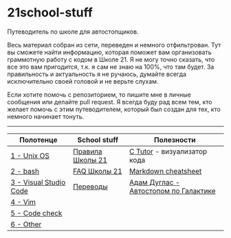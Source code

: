 # 21school-stuff #

Путеводитель по школе для автостопщиков.
  
Весь материал собран из сети, переведен и немного отфильтрован. Тут вы сможете найти информацию, которая поможет вам организовать граммотную работу с кодом в Школе 21. Я не могу точно сказать, что все это вам пригодится, т.к. я сам не знаю на 100%, что там будет. За правильность и актуальность я не ручаюсь, думайте всегда исключительно своей головой и не верьте слухам.
  
Если хотите помочь с репозиторием, то пишите мне в личные сообщения или делайте pull request. Я всегда буду рад всем тем, кто желает помочь с этим путеводителем, который был создан для тех, кто немного начинает тонуть.

---

| Полотенце                                                     | School stuff                                                                                                            | Полезности                                                                                  |
|---------------------------------------------------------------|-------------------------------------------------------------------------------------------------------------------------|---------------------------------------------------------------------------------------------|
| [1 - Unix OS](polotence/polotence.1_unix-os.md)               | [Правила Школы 21](school_stuff/21school_rules_kzn2020.md)                                                              | [C Tutor](http://pythontutor.com/c.html#mode=display) - визуализатор кода                   |
| [2 - bash](polotence/polotence.2_bash.md)                     | [FAQ Школы 21](https://docs.google.com/spreadsheets/d/1TdkoNjlj8RChC64Vi9igEjNY2q_sc_JMcunMk3oYywg/edit#gid=1558877365) | [Markdown cheatsheet](polesnosti/markdown-cheatsheet.md)                                    |
| [3 - Visual Studio Code](polotence/polotence.3_vsc.md)        | [Переводы](school_stuff/perevodi.md)                                                                                    | [Адам Дуглас - Автостопом по Галактике](polesnosti/adam_duglas-avtostopom_po_galaktike.pdf) |
| [4 - Vim](polotence/polotence.4_vim.md)                       |                                                                                                                         |                                                                                             |
| [5 - Code check](polotence/polotence.5_code-check.md)         |                                                                                                                         |                                                                                             |
| [6 - Other](polotence/polotence.6_other.md)                   |                                                                                                                         |                                                                                             |
